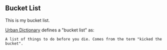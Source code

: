 Bucket List
-----------
This is my bucket list.

[Urban Dictionary](http://www.urbandictionary.com/define.php?term=bucket%20list) defines a "bucket list" as:
```
A list of things to do before you die. Comes from the term "kicked the bucket".
```
